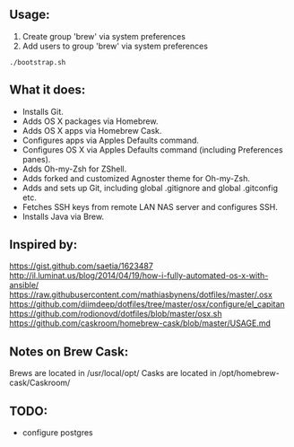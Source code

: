 Usage:
------

1) Create group 'brew' via system preferences
2) Add users to group 'brew' via system preferences

```
./bootstrap.sh
```

What it does:
-------------

- Installs Git.
- Adds OS X packages via Homebrew.
- Adds OS X apps via Homebrew Cask.
- Configures apps via Apples Defaults command.
- Configures OS X via Apples Defaults command (including Preferences panes).
- Adds Oh-my-Zsh for ZShell.
- Adds forked and customized Agnoster theme for Oh-my-Zsh.
- Adds and sets up Git, including global .gitignore and global .gitconfig etc.
- Fetches SSH keys from remote LAN NAS server and configures SSH.
- Installs Java via Brew.

Inspired by:
------------

https://gist.github.com/saetia/1623487
http://il.luminat.us/blog/2014/04/19/how-i-fully-automated-os-x-with-ansible/
https://raw.githubusercontent.com/mathiasbynens/dotfiles/master/.osx
https://github.com/diimdeep/dotfiles/tree/master/osx/configure/el_capitan
https://github.com/rodionovd/dotfiles/blob/master/osx.sh
https://github.com/caskroom/homebrew-cask/blob/master/USAGE.md

Notes on Brew Cask:
-------------------

Brews are located in /usr/local/opt/
Casks are located in /opt/homebrew-cask/Caskroom/

TODO:
-----

- configure postgres
